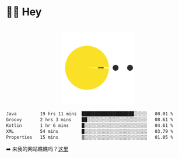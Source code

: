 
# 👋🏻 Hey
<div align="center">
	<br>
	<img src="https://raw.githubusercontent.com/Aniket965/Aniket965/master/pacman.svg?sanitize=true" width="200" height="200">
	<br>
</div>

<!--START_SECTION:waka-->
```text
Java         19 hrs 11 mins  ████████████████████░░░░░   80.01 % 
Groovy       2 hrs 3 mins    ██░░░░░░░░░░░░░░░░░░░░░░░   08.61 % 
Kotlin       1 hr 6 mins     █░░░░░░░░░░░░░░░░░░░░░░░░   04.61 % 
XML          54 mins         █░░░░░░░░░░░░░░░░░░░░░░░░   03.79 % 
Properties   15 mins         ▒░░░░░░░░░░░░░░░░░░░░░░░░   01.05 % 
```
<!--END_SECTION:waka-->

 ➡️  来我的网站瞧瞧吗？[这里](https://www.shaolongfei.com)
